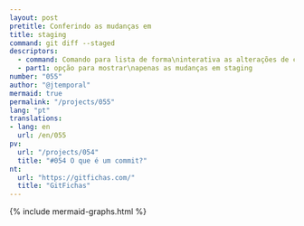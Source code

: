```yaml
---
layout: post
pretitle: Conferindo as mudanças em 
title: staging
command: git diff --staged
descriptors:
  - command: Comando para lista de forma\ninterativa as alterações de cada arquivo
  - part1: opção para mostrar\napenas as mudanças em staging
number: "055"
author: "@jtemporal"
mermaid: true
permalink: "/projects/055"
lang: "pt"
translations:
- lang: en
  url: /en/055
pv:
  url: "/projects/054"
  title: "#054 O que é um commit?"
nt:
  url: "https://gitfichas.com/"
  title: "GitFichas"
---
```


{% include mermaid-graphs.html %}
